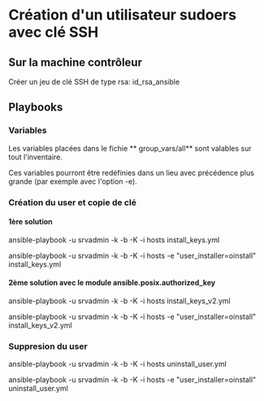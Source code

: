# Création d'un utilisateur sudoers avec clé SSH

## Sur la machine contrôleur 
Créer un jeu de clé SSH de type rsa: id_rsa_ansible

## Playbooks
### Variables
Les variables placées dans le fichie ** group_vars/all** sont valables sur tout l'inventaire.

Ces variables pourront être redéfinies dans un lieu avec précédence plus grande (par exemple avec l'option -e).


### Création du user et copie de clé
#### 1ère solution
ansible-playbook -u srvadmin -k -b -K -i hosts install_keys.yml

ansible-playbook -u srvadmin -k -b -K -i hosts -e "user_installer=oinstall" install_keys.yml

#### 2ème solution avec le module ansible.posix.authorized_key
ansible-playbook -u srvadmin -k -b -K -i hosts install_keys_v2.yml

ansible-playbook -u srvadmin -k -b -K -i hosts -e "user_installer=oinstall" install_keys_v2.yml

### Suppresion du user
 
ansible-playbook -u srvadmin -k -b -K -i hosts uninstall_user.yml

ansible-playbook -u srvadmin -k -b -K -i hosts -e "user_installer=oinstall" uninstall_user.yml

